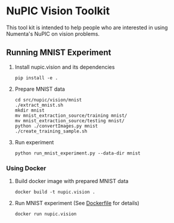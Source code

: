# NuPIC Vision Toolkit

This tool kit is intended to help people who are interested in using Numenta's NuPIC on vision problems.

## Running MNIST Experiment

1. Install nupic.vision and its dependencies
    ```
    pip install -e .
    ```

2. Prepare MNIST data
    ```
    cd src/nupic/vision/mnist
    ./extract_mnist.sh
    mkdir mnist
    mv mnist_extraction_source/training mnist/
    mv mnist_extraction_source/testing mnist/
    python ./convertImages.py mnist
    ./create_training_sample.sh
    ```
3. Run experiment
    ```
    python run_mnist_experiment.py --data-dir mnist
    ```

### Using Docker

1. Build docker image with prepared MNIST data 
    ```
    docker build -t nupic.vision .
    ```
2. Run MNIST experiment (See [Dockerfile](./Dockerfile) for details)
    ```
    docker run nupic.vision 
    ```